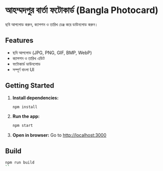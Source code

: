 # আহম্মদপুর বার্তা ফটোকার্ড (Bangla Photocard)

ছবি আপলোড করুন, ক্যাপশন ও তারিখ চেঞ্জ করে ডাউনলোড করুন।

## Features
- ছবি আপলোড (JPG, PNG, GIF, BMP, WebP)
- ক্যাপশন ও তারিখ এডিট
- ফটোকার্ড ডাউনলোড
- সম্পূর্ণ বাংলা UI

## Getting Started

1. **Install dependencies:**
   ```bash
   npm install
   ```
2. **Run the app:**
   ```bash
   npm start
   ```
3. **Open in browser:**
   Go to [http://localhost:3000](http://localhost:3000)

## Build
```bash
npm run build
``